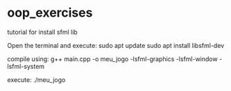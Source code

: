 # oop_exercises

tutorial for install sfml lib

Open the terminal and execute:
sudo apt update
sudo apt install libsfml-dev

compile using:
g++ main.cpp -o meu_jogo -lsfml-graphics -lsfml-window -lsfml-system

execute:
./meu_jogo

